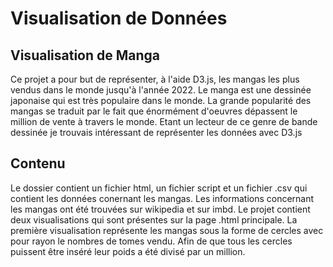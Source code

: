 # Visualisation de Données

## Visualisation de Manga 

Ce projet a pour but de représenter, à l'aide D3.js, les mangas les plus vendus dans le monde jusqu'à l'année 2022. Le manga est une dessinée japonaise qui est très populaire dans le monde. La grande popularité des mangas se traduit par le fait que énormément d'oeuvres dépassent le million de vente à travers le monde. Etant un lecteur de ce genre de bande dessinée je trouvais intéressant de représenter les données avec D3.js

## Contenu
Le dossier contient un fichier html, un fichier script et un fichier .csv qui contient les données conernant les mangas. Les informations concernant les mangas ont été trouvées sur wikipedia et sur imbd. Le projet contient deux visualisations qui sont présentes sur la page .html principale. La première visualisation représente les mangas sous la forme de cercles avec pour rayon le nombres de tomes vendu. Afin de que tous les cercles puissent être inséré leur poids a été divisé par un million. 
